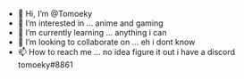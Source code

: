 - 👋 Hi, I’m @Tomoeky
- 👀 I’m interested in ... anime and gaming
- 🌱 I’m currently learning ... anything i can
- 💞️ I’m looking to collaborate on ... eh i dont know
- 📫 How to reach me ... no idea figure it out i have a discord tomoeky#8861

<!---
Tomoeky/Tomoeky is a ✨ special ✨ repository because its `README.md` (this file) appears on your GitHub profile.
You can click the Preview link to take a look at your changes.
--->
